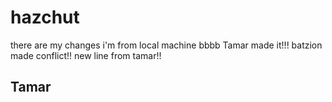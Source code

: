 # hazchut
there are my changes
i'm from local machine
bbbb
Tamar made it!!!
batzion made conflict!!
new line from tamar!!
## Tamar